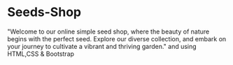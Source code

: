 # Seeds-Shop
"Welcome to our online simple seed shop, where the beauty of nature begins with the perfect seed. Explore our diverse collection, and embark on your journey to cultivate a vibrant and thriving garden." and using HTML,CSS & Bootstrap
